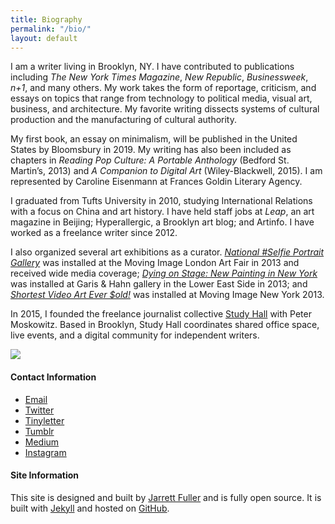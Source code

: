 ```yaml
---
title: Biography
permalink: "/bio/"
layout: default
---
```


<!--
<div class="headline-bio">
    Biography</div>
-->

<div class="profile">
<div class="text">

<p>I am a writer living in Brooklyn, NY. I have contributed to publications including <i>The New York Times Magazine</i>, <i>New Republic</i>, <i>Businessweek</i>, <i>n+1</i>, and many others. My work takes the form of reportage, criticism, and essays on topics that range from technology to political media, visual art, business, and architecture. My favorite writing dissects systems of cultural production and the manufacturing of cultural authority.</p>

<p>My first book, an essay on minimalism, will be published in the United States by Bloomsbury in 2019. My writing has also been included as chapters in <i>Reading Pop Culture: A Portable Anthology</i> (Bedford St. Martin’s, 2013) and <i>A Companion to Digital Art</i> (Wiley-Blackwell, 2015). I am represented by Caroline Eisenmann at Frances Goldin Literary Agency.</p>

<p>I graduated from Tufts University in 2010, studying International Relations with a focus on China and art history. I have held staff jobs at <i>Leap</i>, an art magazine in Beijing; Hyperallergic, a Brooklyn art blog; and Artinfo. I have worked as a freelance writer since 2012.</p>

<p>I also organized several art exhibitions as a curator. <a href="http://www.newsweek.com/selfie-art-one-gallery-thinks-so-445"><i>National #Selfie Portrait Gallery</i></a> was installed at the Moving Image London Art Fair in 2013 and received wide media coverage; <a href="http://garisandhahn.com/portfolio/dying-on-stage-new-painting-in-new-york/"><i>Dying on Stage: New Painting in New York</i></a> was installed at Garis & Hahn gallery in the Lower East Side in 2013; and <a href="https://www.theguardian.com/technology/2013/mar/12/vine-twitter-moving-image-art-fair"><i>Shortest Video Art Ever $old!</i></a> was installed at Moving Image New York 2013.</p>

<p>In 2015, I founded the freelance journalist collective <a href="http://studyhall.xyz">Study Hall</a> with Peter Moskowitz. Based in Brooklyn, Study Hall coordinates shared office space, live events, and a digital community for independent writers. </p>
</div>

<sidebar>
<p><img src="{{ site.github.url }}/images/kchayka.jpg"></p>

<h4>Contact Information</h4>
        <p>
        <ul>
            <li><a href="mailto:chaykak@gmail.com">Email</a></li>
            <li><a href="https://twitter.com/chaykak">Twitter</a></li>
            <li><a href="http://tinyletter.com/chaykak/">Tinyletter</a></li>
            <li><a href="http://kchayka.tumblr.com">Tumblr</a></li>
            <li><a href="https://medium.com/@chaykak">Medium</a></li>
            <li><a href="https://www.instagram.com/kchayka/">Instagram</a></li>
        </ul>
        </p>

<h4>Site Information</h4>
        <p class="credits">This site is designed and built by <a href="http://www.jarrettfuller.com">Jarrett Fuller</a> and is fully open source. It is built with <a href="https://jekyllrb.com">Jekyll</A> and hosted on <a href="https://github.com/jarrettfuller/kyle-chayka">GitHub</A>.</p>
</sidebar>
</div>
